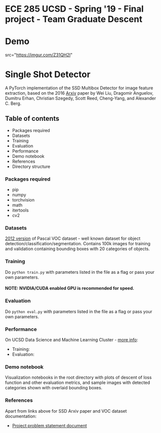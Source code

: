 # ECE 285 UCSD - Spring '19 - Final project - Team Graduate Descent

# Demo

src="https://imgur.com/Z31QH2I"


# Single Shot Detector 
A PyTorch implementation of the SSD Multibox Detector for image feature extraction, based on the 2016 [Arxiv](http://arxiv.org/abs/1512.02325) paper by Wei Liu, Dragomir Anguelov, Dumitru Erhan, Christian Szegedy, Scott Reed, Cheng-Yang, and Alexander C. Berg.
## Table of contents
- Packages required
- Datasets
- Training
- Evaluation
- Performance
- Demo notebook
- References
- Directory structure
### Packages required
- pip
- numpy
- torchvision
- math
- itertools
- cv2
### Datasets
[2012 version](http://host.robots.ox.ac.uk/pascal/VOC/voc2012/) of Pascal VOC dataset - well known dataset for object detection/classification/segmentation. Contains 100k images for training and validation containing bounding boxes with 20 categories of objects.
### Training
Do ```python train.py``` with parameters listed in the file as a flag or pass your own parameters.
#### NOTE: NVIDIA/CUDA enabled GPU is recommended for speed.
### Evaluation
Do ```python eval.py``` with parameters listed in the file as a flag or pass your own parameters.
### Performance <br>
On UCSD Data Science and Machine Learning Cluster - [more info](https://datahub.ucsd.edu/hub/login):
- Training:
- Evaluation:
### Demo notebook
Visualization notebooks in the root directory with plots of descent of loss function and other evaluation metrics, and sample images with detected categories shown with overlaid bounding boxes.
### References <br>
Apart from links above for SSD Arxiv paper and VOC dataset documentation:
- [Project problem statement document](https://www.charles-deledalle.fr/pages/files/ucsd_ece285_mlip/projectC_object_detection.pdf)
